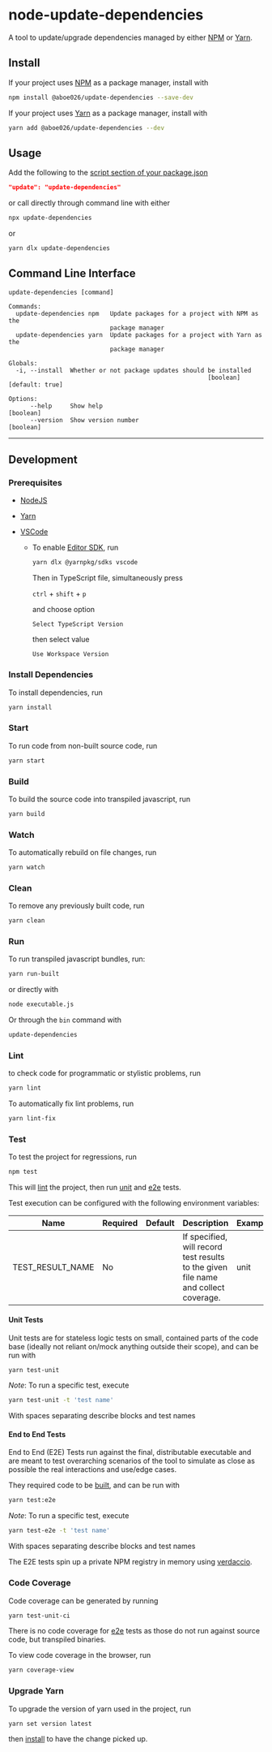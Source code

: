 # node-update-dependencies

A tool to update/upgrade dependencies managed by either [NPM](https://www.npmjs.com/) or [Yarn](https://yarnpkg.com/).

## Install

If your project uses [NPM](https://www.npmjs.com/) as a package manager, install with

```sh
npm install @aboe026/update-dependencies --save-dev
```

If your project uses [Yarn](https://yarnpkg.com/) as a package manager, install with

```sh
yarn add @aboe026/update-dependencies --dev
```

## Usage

Add the following to the [script section of your package.json](https://docs.npmjs.com/cli/v9/configuring-npm/package-json#scripts)

```json
"update": "update-dependencies"
```

or call directly through command line with either

```sh
npx update-dependencies
```

or

```sh
yarn dlx update-dependencies
```

## Command Line Interface

```
update-dependencies [command]

Commands:
  update-dependencies npm   Update packages for a project with NPM as the
                            package manager
  update-dependencies yarn  Update packages for a project with Yarn as the
                            package manager

Globals:
  -i, --install  Whether or not package updates should be installed
                                                       [boolean] [default: true]

Options:
      --help     Show help                                             [boolean]
      --version  Show version number                                   [boolean]
```

---

## Development

### Prerequisites

- [NodeJS](https://nodejs.org/)
- [Yarn](https://yarnpkg.com/)
- [VSCode](https://code.visualstudio.com/)

  - To enable [Editor SDK](https://yarnpkg.com/getting-started/editor-sdks), run

    ```sh
    yarn dlx @yarnpkg/sdks vscode
    ```

    Then in TypeScript file, simultaneously press

    `ctrl` + `shift` + `p`

    and choose option

    `Select TypeScript Version`

    then select value

    `Use Workspace Version`

### Install Dependencies

To install dependencies, run

```sh
yarn install
```

### Start

To run code from non-built source code, run

```sh
yarn start
```

### Build

To build the source code into transpiled javascript, run

```sh
yarn build
```

### Watch

To automatically rebuild on file changes, run

```sh
yarn watch
```

### Clean

To remove any previously built code, run

```sh
yarn clean
```

### Run

To run transpiled javascript bundles, run:

```sh
yarn run-built
```

or directly with

```sh
node executable.js
```

Or through the `bin` command with

```sh
update-dependencies
```

### Lint

to check code for programmatic or stylistic problems, run

```sh
yarn lint
```

To automatically fix lint problems, run

```sh
yarn lint-fix
```

### Test

To test the project for regressions, run

```sh
npm test
```

This will [lint](#lint) the project, then run [unit](#unit-tests) and [e2e](#end-to-end-tests) tests.

Test execution can be configured with the following environment variables:

| Name             | Required | Default | Description                                                                         | Example(s) |
| ---------------- | -------- | ------- | ----------------------------------------------------------------------------------- | ---------- |
| TEST_RESULT_NAME | No       |         | If specified, will record test results to the given file name and collect coverage. | unit       |

#### Unit Tests

Unit tests are for stateless logic tests on small, contained parts of the code base (ideally not reliant on/mock anything outside their scope), and can be run with

```sh
yarn test-unit
```

_Note_: To run a specific test, execute

```sh
yarn test-unit -t 'test name'
```

With spaces separating describe blocks and test names

#### End to End Tests

End to End (E2E) Tests run against the final, distributable executable and are meant to test overarching scenarios of the tool to simulate as close as possible the real interactions and use/edge cases.

They required code to be [built](#build), and can be run with

```sh
yarn test:e2e
```

_Note_: To run a specific test, execute

```sh
yarn test-e2e -t 'test name'
```

With spaces separating describe blocks and test names

The E2E tests spin up a private NPM registry in memory using [verdaccio](https://verdaccio.org/).

### Code Coverage

Code coverage can be generated by running

```sh
yarn test-unit-ci
```

There is no code coverage for [e2e](#end-to-end-tests) tests as those do not run against source code, but transpiled binaries.

To view code coverage in the browser, run

```sh
yarn coverage-view
```

### Upgrade Yarn

To upgrade the version of yarn used in the project, run

```sh
yarn set version latest
```

then [install](#install) to have the change picked up.
